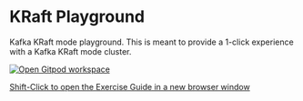 # KRaft Playground

Kafka KRaft mode playground. This is meant to provide a 1-click experience with a Kafka KRaft mode cluster.

[![Open Gitpod workspace](https://gitpod.io/button/open-in-gitpod.svg)](https://gitpod.io/#https://github.com/confluentinc/learn-kafka-kraft)

[Shift-Click to open the Exercise Guide in a new browser window](http://confluent-learn-kafka.s3-website-us-west-2.amazonaws.com/kraft-playground/)
